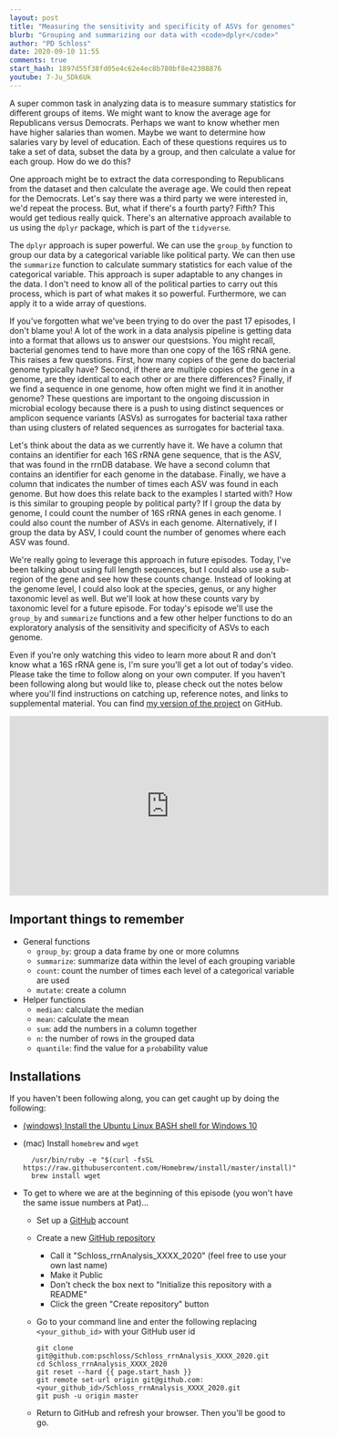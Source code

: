 ```yaml
---
layout: post
title: "Measuring the sensitivity and specificity of ASVs for genomes"
blurb: "Grouping and summarizing our data with <code>dplyr</code>"
author: "PD Schloss"
date: 2020-09-10 11:55
comments: true
start_hash: 1897d55f38fd05e4c62e4ec8b780bf8e42308876
youtube: 7-Ju_5Dk6Uk
---
```


A super common task in analyzing data is to measure summary statistics for different groups of items. We might want to know the average age for Republicans versus Democrats. Perhaps we want to know whether men have higher salaries than women. Maybe we want to determine how salaries vary by level of education. Each of these questions requires us to take a set of data, subset the data by a group, and then calculate a value for each group. How do we do this?

One approach might be to extract the data corresponding to Republicans from the dataset and then calculate the average age. We could then repeat for the Democrats. Let's say there was a third party we were interested in, we'd repeat the process. But, what if there's a fourth party? Fifth? This would get tedious really quick. There's an alternative approach available to us using the `dplyr` package, which is part of the `tidyverse`.

The `dplyr` approach is super powerful. We can use the `group_by` function to group our data by a categorical variable like political party. We can then use the `summarize` function to calculate summary statistics for each value of the categorical variable. This approach is super adaptable to any changes in the data. I don't need to know all of the political parties to carry out this process, which is part of what makes it so powerful. Furthermore, we can apply it to a wide array of questions.

If you've forgotten what we've been trying to do over the past 17 episodes, I don't blame you! A lot of the work in a data analysis pipeline is getting data into a format that allows us to answer our questsions. You might recall, bacterial genomes tend to have more than one copy of the 16S rRNA gene. This raises a few questions. First, how many copies of the gene do bacterial genome typically have? Second, if there are multiple copies of the gene in a genome, are they identical to each other or are there differences? Finally, if we find a sequence in one genome, how often might we find it in another genome? These questions are important to the ongoing discussion in microbial ecology because there is a push to using distinct sequences or amplicon sequence variants (ASVs) as surrogates for bacterial taxa rather than using clusters of related sequences as surrogates for bacterial taxa.

Let's think about the data as we currently have it. We have a column that contains an identifier for each 16S rRNA gene sequence, that is the ASV, that was found in the rrnDB database. We have a second column that contains an identifier for each genome in the database. Finally, we have a column that indicates the number of times each ASV was found in each genome. But how does this relate back to the examples I started with? How is this similar to grouping people by political party? If I group the data by genome, I could count the number of 16S rRNA genes in each genome. I could also count the number of ASVs in each genome. Alternatively, if I group the data by ASV, I could count the number of genomes where each ASV was found.

We're really going to leverage this approach in future episodes. Today, I've been talking about using full length sequences, but I could also use a sub-region of the gene and see how these counts change. Instead of looking at the genome level, I could also look at the species, genus, or any higher taxonomic level as well. But we'll look at how these counts vary by taxonomic level for a future episode. For today's episode we'll use the `group_by` and `summarize` functions and a few other helper functions to do an exploratory analysis of the sensitivity and specificity of ASVs to each genome.

Even if you're only watching this video to learn more about R and don't know what a 16S rRNA gene is, I'm sure you'll get a lot out of today's video. Please take the time to follow along on your own computer. If you haven't been following along but would like to, please check out the notes below where you'll find instructions on catching up, reference notes, and links to supplemental material. You can find [my version of the project](https://github.com/pschloss/Schloss_rrnAnalysis_XXXX_2020) on GitHub.



<iframe style="margin: 0 auto;display:block;" width="560" height="315" src="https://www.youtube.com/embed/{{ page.youtube }}" frameborder="0" allow="accelerometer; autoplay; encrypted-media; gyroscope; picture-in-picture" allowfullscreen></iframe>



## Important things to remember

* General functions
  - `group_by`: group a data frame by one or more columns
  - `summarize`: summarize data within the level of each grouping variable
  - `count`: count the number of times each level of a categorical variable are used
  - `mutate`: create a column
* Helper functions
  - `median`: calculate the median
  - `mean`: calculate the mean
  - `sum`: add the numbers in a column together
  - `n`: the number of rows in the grouped data
  - `quantile`: find the value for a `prob`ability value


## Installations

If you haven't been following along, you can get caught up by doing the following:

* [(windows) Install the Ubuntu Linux BASH shell for Windows 10](https://itsfoss.com/install-bash-on-windows/)
* (mac) Install `homebrew` and `wget`
  ```
	/usr/bin/ruby -e "$(curl -fsSL https://raw.githubusercontent.com/Homebrew/install/master/install)"
	brew install wget
	```

* To get to where we are at the beginning of this episode (you won't have the same issue numbers at Pat)...
  - Set up a [GitHub](https://www.github.com) account
  - Create a new [GitHub repository](https://github.com/new)
    - Call it "Schloss_rrnAnalysis_XXXX_2020" (feel free to use your own last name)
    - Make it Public
    - Don't check the box next to "Initialize this repository with a README"
    - Click the green "Create repository" button
  - Go to your command line and enter the following replacing `<your_github_id>` with your GitHub user id

		git clone git@github.com:pschloss/Schloss_rrnAnalysis_XXXX_2020.git
		cd Schloss_rrnAnalysis_XXXX_2020
		git reset --hard {{ page.start_hash }}
		git remote set-url origin git@github.com:<your_github_id>/Schloss_rrnAnalysis_XXXX_2020.git
		git push -u origin master

  - Return to GitHub and refresh your browser. Then you'll be good to go.
